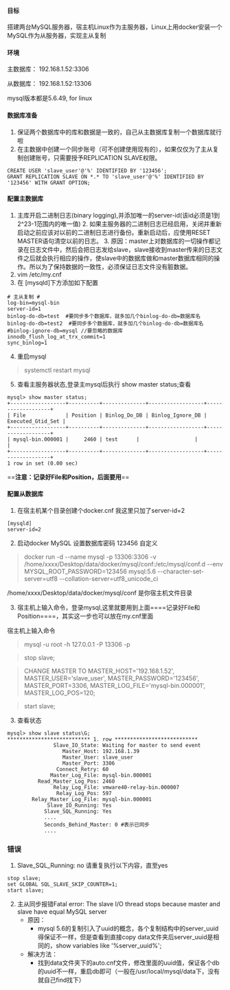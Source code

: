 #### 目标
搭建两台MySQL服务器，宿主机Linux作为主服务器，Linux上用docker安装一个MySQL作为从服务器，实现主从复制
#### 环境
主数据库： 192.168.1.52:3306

从数据库： 192.168.1.52:13306

mysql版本都是5.6.49, for linux
#### 数据库准备
1. 保证两个数据库中的库和数据是一致的，自己从主数据库复制一个数据库就行啦
2. 在主数据中创建一个同步账号（可不创建使用现有的），如果仅仅为了主从复制创建账号，只需要授予REPLICATION SLAVE权限。
```Mysql
CREATE USER 'slave_user'@'%' IDENTIFIED BY '123456';
GRANT REPLICATION SLAVE ON *.* TO 'slave_user'@'%' IDENTIFIED BY '123456' WITH GRANT OPTION;
```
#### 配置主数据库
1. 主库开启二进制日志(binary logging),并添加唯一的server-id(该id必须是1到2^23-1范围内的唯一值)
    2. 如果主服务器的二进制日志已经启用，关闭并重新启动之前应该对以前的二进制日志进行备份。重新启动后，应使用RESET MASTER语句清空以前的日志。 
    3. 原因：master上对数据库的一切操作都记录在日志文件中，然后会把日志发给slave，slave接收到master传来的日志文 件之后就会执行相应的操作，使slave中的数据库做和master数据库相同的操作。所以为了保持数据的一致性，必须保证日志文件没有脏数据。
4. vim /etc/my.cnf
5. 在 [mysqld]下方添加如下配置
```
# 主从复制 #
log-bin=mysql-bin
server-id=1
binlog-do-db=test  #要同步多个数据库，就多加几个binlog-do-db=数据库名 
binlog-do-db=test2  #要同步多个数据库，就多加几个binlog-do-db=数据库名 
#binlog-ignore-db=mysql //要忽略的数据库
innodb_flush_log_at_trx_commit=1
sync_binlog=1
```
4. 重启mysql      

> systemctl restart mysql

5. 查看主服务器状态,登录主mysql后执行  show master status;查看


```
mysql> show master status;
+------------------+----------+--------------+------------------+-------------------+
| File             | Position | Binlog_Do_DB | Binlog_Ignore_DB | Executed_Gtid_Set |
+------------------+----------+--------------+------------------+-------------------+
| mysql-bin.000001 |     2460 | test      |                  |                   |
+------------------+----------+--------------+------------------+-------------------+
1 row in set (0.00 sec)

```
==**注意：记录好File和Position，后面要用**==

#### 配置从数据库
1. 在宿主机某个目录创建个docker.cnf 我这里只加了server-id=2

```
[mysqld]
server-id=2
```



2. 启动docker MySQL  设置数据库密码  123456 自定义

> docker run -d --name mysql -p 13306:3306 -v /home/xxxx/Desktop/data/docker/mysql/conf:/etc/mysql/conf.d --env MYSQL_ROOT_PASSWORD=123456 mysql:5.6 --character-set-server=utf8 --collation-server=utf8_unicode_ci


/home/xxxx/Desktop/data/docker/mysql/conf  是你宿主机文件目录

3. 宿主机上输入命令，登录mysql,这里就要用到上面====记录好File和Position====，其实这一步也可以放在my.cnf里面

宿主机上输入命令

>  mysql -u root -h 127.0.0.1 -P 13306 -p 

> stop slave;

> CHANGE MASTER TO
MASTER_HOST='192.168.1.52',
MASTER_USER='slave_user',
MASTER_PASSWORD='123456',
MASTER_PORT=3306,
MASTER_LOG_FILE='mysql-bin.000001',
MASTER_LOG_POS=120;

> start slave;

3. 查看状态
```
mysql> show slave status\G;
*************************** 1. row ***************************
               Slave_IO_State: Waiting for master to send event
                  Master_Host: 192.168.1.39
                  Master_User: slave_user
                  Master_Port: 3306
                Connect_Retry: 60
              Master_Log_File: mysql-bin.000001
          Read_Master_Log_Pos: 2460
               Relay_Log_File: vmware40-relay-bin.000007
                Relay_Log_Pos: 597
        Relay_Master_Log_File: mysql-bin.000001
             Slave_IO_Running: Yes
            Slave_SQL_Running: Yes
            ....
            Seconds_Behind_Master: 0 #表示已同步
            ....

```

### 错误
1. Slave_SQL_Running: no 请重复执行以下内容，直至yes

```
stop slave;
set GLOBAL SQL_SLAVE_SKIP_COUNTER=1;
start slave;

```
2. 主从同步报错Fatal error: The slave I/O thread stops because master and slave have equal MySQL server
    - 原因：
        - mysql 5.6的复制引入了uuid的概念，各个复制结构中的server_uuid得保证不一样，但是查看到直接copy  data文件夹后server_uuid是相同的，show variables like '%server_uuid%'; 
    - 解决方法：
        - 找到data文件夹下的auto.cnf文件，修改里面的uuid值，保证各个db的uuid不一样，重启db即可（一般在/usr/local/mysql/data下，没有就自己find找下）




